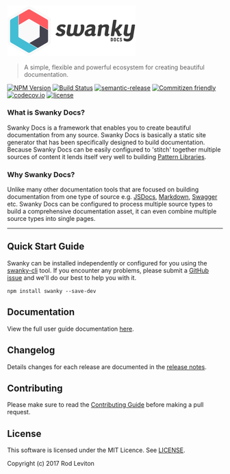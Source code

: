 <img src="./img/swanky-logo.png" alt="Swanky Docs Logo" width="300">

> A simple, flexible and powerful ecosystem for creating beautiful documentation.

[![NPM Version](https://img.shields.io/npm/v/swanky.svg)](http://npm.im/swanky)
[![Build Status](https://travis-ci.org/swanky-docs/swanky.svg?branch=master)](https://travis-ci.org/swanky-docs/swanky)
[![semantic-release](https://img.shields.io/badge/%20%20%F0%9F%93%A6%F0%9F%9A%80-semantic--release-e10079.svg)](https://github.com/swanky-docs/swanky)
[![Commitizen friendly](https://img.shields.io/badge/commitizen-friendly-brightgreen.svg)](http://commitizen.github.io/cz-cli/)
[![codecov.io](https://codecov.io/github/swanky-docs/swanky/coverage.svg?branch=master)](https://codecov.io/github/swanky-docs/swanky?branch=master)
[![license](https://img.shields.io/github/license/mashape/apistatus.svg?maxAge=2592000)]()

### What is Swanky Docs?
Swanky Docs is a framework that enables you to create beautiful documentation from any source. 
Swanky Docs is basically a static site generator that has been specifically designed to build documentation. Because 
Swanky Docs can be easily configured to 'stitch' together multiple sources of content it lends 
itself very well to building [Pattern Libraries](https://patterns.swanky-docs.org/).

### Why Swanky Docs?
Unlike many other documentation tools that are focused on building documentation from one type of source e.g. [JSDocs](http://usejsdoc.org/), 
[Markdown](https://daringfireball.net/projects/markdown/), [Swagger](http://swagger.io/) etc. Swanky Docs can be configured to process 
multiple source types to build a comprehensive documentation asset, it can even combine multiple source types into single pages.

---

## Quick Start Guide

Swanky can be installed independently or configured for you using the [swanky-cli](https://github.com/swanky-docs/swanky-cli) tool. 
If you encounter any problems, please submit a [GitHub issue](https://github.com/swanky-docs/swanky/issues) and we'll do our best to help you with it.

```
npm install swanky --save-dev
```

## Documentation

View the full user guide documentation [here](https://guide.swanky-docs.org/).


## Changelog

Details changes for each release are documented in the [release notes](https://github.com/swanky-docs/swanky/releases).
    
<!--[RM_CONTRIBUTING]-->
## Contributing

Please make sure to read the [Contributing Guide](https://github.com/swanky-docs/swanky/blob/master/CONTRIBUTING.md) before making a pull request.

<!--[]-->

<!--[RM_LICENSE]-->
## License

This software is licensed under the MIT Licence. See [LICENSE](LICENSE).


Copyright (c) 2017 Rod Leviton

<!--[]-->
